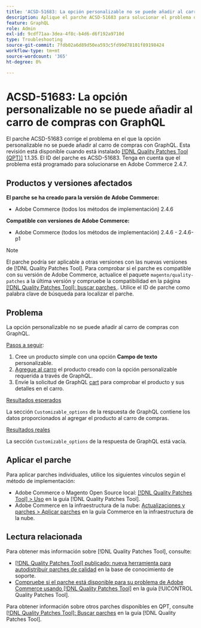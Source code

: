 ```yaml
---
title: 'ACSD-51683: La opción personalizable no se puede añadir al carro de compras con GraphQL'
description: Aplique el parche ACSD-51683 para solucionar el problema de Adobe Commerce en el que la opción personalizable no se puede añadir al carro de compras con GraphQL.
feature: GraphQL
role: Admin
exl-id: 9cdf71aa-3dea-4f8c-b4d6-d6f192a9710d
type: Troubleshooting
source-git-commit: 7fdb02a6d89d50ea593c5fd99d78101f89198424
workflow-type: tm+mt
source-wordcount: '365'
ht-degree: 0%

---
```


# ACSD-51683: La opción personalizable no se puede añadir al carro de compras con GraphQL

El parche ACSD-51683 corrige el problema en el que la opción personalizable no se puede añadir al carro de compras con GraphQL. Esta revisión está disponible cuando está instalado [[!DNL Quality Patches Tool (QPT)]](https://experienceleague.adobe.com/en/docs/commerce-operations/tools/quality-patches-tool/quality-patches-tool-to-self-serve-quality-patches) 1.1.35. El ID del parche es ACSD-51683. Tenga en cuenta que el problema está programado para solucionarse en Adobe Commerce 2.4.7.

## Productos y versiones afectados

**El parche se ha creado para la versión de Adobe Commerce:**

* Adobe Commerce (todos los métodos de implementación) 2.4.6

**Compatible con versiones de Adobe Commerce:**

* Adobe Commerce (todos los métodos de implementación) 2.4.6 - 2.4.6-p1

>[!NOTE]
>
>El parche podría ser aplicable a otras versiones con las nuevas versiones de [!DNL Quality Patches Tool]. Para comprobar si el parche es compatible con su versión de Adobe Commerce, actualice el paquete `magento/quality-patches` a la última versión y compruebe la compatibilidad en la página [[!DNL Quality Patches Tool]: buscar parches ](https://experienceleague.adobe.com/tools/commerce-quality-patches/index.html). Utilice el ID de parche como palabra clave de búsqueda para localizar el parche.

## Problema

La opción personalizable no se puede añadir al carro de compras con GraphQL.

<u>Pasos a seguir</u>:

1. Cree un producto simple con una opción **Campo de texto** personalizable.
1. [Agregue al carro](https://developer.adobe.com/commerce/webapi/graphql/tutorials/checkout/add-product-to-cart/) el producto creado con la opción personalizable requerida a través de GraphQL.
1. Envíe la solicitud de GraphQL [cart](https://developer.adobe.com/commerce/webapi/graphql/schema/cart/queries/cart/) para comprobar el producto y sus detalles en el carro.

<u>Resultados esperados</u>

La sección `Customizable_options` de la respuesta de GraphQL contiene los datos proporcionados al agregar el producto al carro de compras.

<u>Resultados reales</u>

La sección `Customizable_options` de la respuesta de GraphQL está vacía.

## Aplicar el parche

Para aplicar parches individuales, utilice los siguientes vínculos según el método de implementación:

* Adobe Commerce o Magento Open Source local: [[!DNL Quality Patches Tool] > Uso](/help/tools/quality-patches-tool/usage.md) en la guía [!DNL Quality Patches Tool].
* Adobe Commerce en la infraestructura de la nube: [Actualizaciones y parches > Aplicar parches](https://experienceleague.adobe.com/docs/commerce-cloud-service/user-guide/develop/upgrade/apply-patches.html) en la guía Commerce en la infraestructura de la nube.

## Lectura relacionada

Para obtener más información sobre [!DNL Quality Patches Tool], consulte:

* [[!DNL Quality Patches Tool] publicado: nueva herramienta para autodistribuir parches de calidad](https://experienceleague.adobe.com/en/docs/commerce-operations/tools/quality-patches-tool/quality-patches-tool-to-self-serve-quality-patches) en la base de conocimiento de soporte.
* [Compruebe si el parche está disponible para su problema de Adobe Commerce usando [!DNL Quality Patches Tool]](/help/tools/quality-patches-tool/patches-available-in-qpt/check-patch-for-magento-issue-with-magento-quality-patches.md) en la guía [!UICONTROL Quality Patches Tool].


Para obtener información sobre otros parches disponibles en QPT, consulte [[!DNL Quality Patches Tool]: Buscar parches](https://experienceleague.adobe.com/tools/commerce-quality-patches/index.html) en la guía [!DNL Quality Patches Tool].
